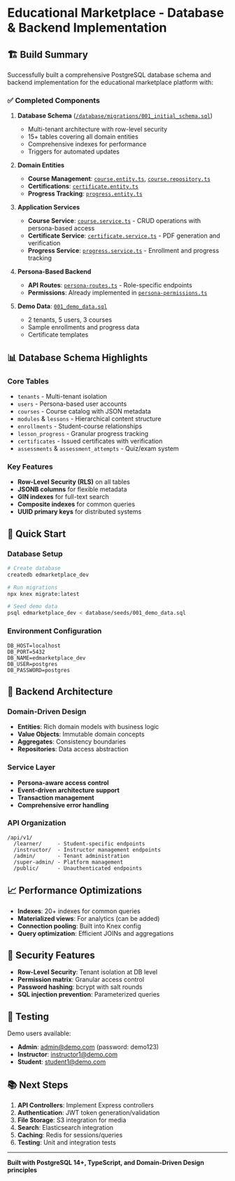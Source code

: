 # Educational Marketplace - Database & Backend Implementation

## 🏗️ Build Summary

Successfully built a comprehensive PostgreSQL database schema and backend implementation for the educational marketplace platform with:

### ✅ Completed Components

1. **Database Schema** ([`/database/migrations/001_initial_schema.sql`](./database/migrations/001_initial_schema.sql))
   - Multi-tenant architecture with row-level security
   - 15+ tables covering all domain entities
   - Comprehensive indexes for performance
   - Triggers for automated updates

2. **Domain Entities**
   - **Course Management**: [`course.entity.ts`](./src/domain/course/course.entity.ts), [`course.repository.ts`](./src/domain/course/course.repository.ts)
   - **Certifications**: [`certificate.entity.ts`](./src/domain/certification/certificate.entity.ts)
   - **Progress Tracking**: [`progress.entity.ts`](./src/domain/progress/progress.entity.ts)

3. **Application Services**
   - **Course Service**: [`course.service.ts`](./src/application/services/course.service.ts) - CRUD operations with persona-based access
   - **Certificate Service**: [`certificate.service.ts`](./src/application/services/certificate.service.ts) - PDF generation and verification
   - **Progress Service**: [`progress.service.ts`](./src/application/services/progress.service.ts) - Enrollment and progress tracking

4. **Persona-Based Backend**
   - **API Routes**: [`persona-routes.ts`](./src/infrastructure/api/routes/persona-routes.ts) - Role-specific endpoints
   - **Permissions**: Already implemented in [`persona-permissions.ts`](./src/infrastructure/auth/persona-permissions.ts)

5. **Demo Data**: [`001_demo_data.sql`](./database/seeds/001_demo_data.sql)
   - 2 tenants, 5 users, 3 courses
   - Sample enrollments and progress data
   - Certificate templates

## 📊 Database Schema Highlights

### Core Tables
- `tenants` - Multi-tenant isolation
- `users` - Persona-based user accounts  
- `courses` - Course catalog with JSON metadata
- `modules` & `lessons` - Hierarchical content structure
- `enrollments` - Student-course relationships
- `lesson_progress` - Granular progress tracking
- `certificates` - Issued certificates with verification
- `assessments` & `assessment_attempts` - Quiz/exam system

### Key Features
- **Row-Level Security (RLS)** on all tables
- **JSONB columns** for flexible metadata
- **GIN indexes** for full-text search
- **Composite indexes** for common queries
- **UUID primary keys** for distributed systems

## 🚀 Quick Start

### Database Setup
```bash
# Create database
createdb edmarketplace_dev

# Run migrations
npx knex migrate:latest

# Seed demo data
psql edmarketplace_dev < database/seeds/001_demo_data.sql
```

### Environment Configuration
```env
DB_HOST=localhost
DB_PORT=5432
DB_NAME=edmarketplace_dev
DB_USER=postgres
DB_PASSWORD=postgres
```

## 🔧 Backend Architecture

### Domain-Driven Design
- **Entities**: Rich domain models with business logic
- **Value Objects**: Immutable domain concepts
- **Aggregates**: Consistency boundaries
- **Repositories**: Data access abstraction

### Service Layer
- **Persona-aware access control**
- **Event-driven architecture support**
- **Transaction management**
- **Comprehensive error handling**

### API Organization
```
/api/v1/
  /learner/     - Student-specific endpoints
  /instructor/  - Instructor management endpoints  
  /admin/       - Tenant administration
  /super-admin/ - Platform management
  /public/      - Unauthenticated endpoints
```

## 📈 Performance Optimizations

- **Indexes**: 20+ indexes for common queries
- **Materialized views**: For analytics (can be added)
- **Connection pooling**: Built into Knex config
- **Query optimization**: Efficient JOINs and aggregations

## 🔐 Security Features

- **Row-Level Security**: Tenant isolation at DB level
- **Permission matrix**: Granular access control
- **Password hashing**: bcrypt with salt rounds
- **SQL injection prevention**: Parameterized queries

## 🧪 Testing

Demo users available:
- **Admin**: admin@demo.com (password: demo123)
- **Instructor**: instructor1@demo.com
- **Student**: student1@demo.com

## 📚 Next Steps

1. **API Controllers**: Implement Express controllers
2. **Authentication**: JWT token generation/validation  
3. **File Storage**: S3 integration for media
4. **Search**: Elasticsearch integration
5. **Caching**: Redis for sessions/queries
6. **Testing**: Unit and integration tests

---

**Built with PostgreSQL 14+, TypeScript, and Domain-Driven Design principles**